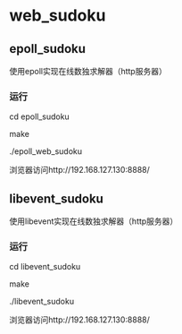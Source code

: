 # web_sudoku
## epoll_sudoku
使用epoll实现在线数独求解器（http服务器）
### 运行
cd epoll_sudoku

make

./epoll_web_sudoku

浏览器访问http://192.168.127.130:8888/
## libevent_sudoku
使用libevent实现在线数独求解器（http服务器）
### 运行
cd libevent_sudoku

make

./libevent_sudoku

浏览器访问http://192.168.127.130:8888/

